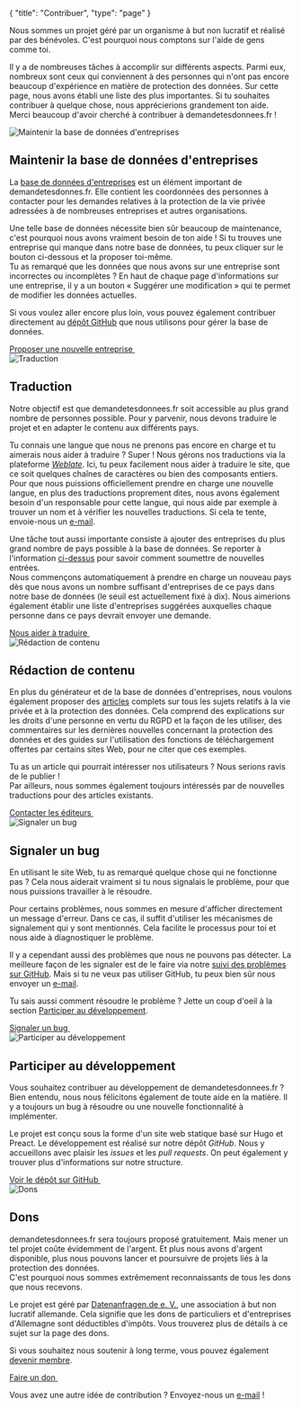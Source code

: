 {
	"title": "Contribuer",
	"type": "page"
}

Nous sommes un projet géré par un organisme à but non lucratif et réalisé par des bénévoles. C'est pourquoi nous comptons sur l'aide de gens comme toi.

Il y a de nombreuses tâches à accomplir sur différents aspects. Parmi eux, nombreux sont ceux qui conviennent à des personnes qui n'ont pas encore beaucoup d'expérience en matière de protection des données. Sur cette page, nous avons établi une liste des plus importantes. Si tu souhaites contribuer à quelque chose, nous apprécierions grandement ton aide.  
Merci beaucoup d'avoir cherché à contribuer à demandetesdonnees.fr !

<article id="cdb" class="list-article icon-list-article">
    <div class="col25 article-featured-image"><img class="image" src="/card-icons/company.svg" alt="Maintenir la base de données d'entreprises"></div>
    <div class="padded col75">
        <h1>Maintenir la base de données d'entreprises</h1>
        <p>La <a href="/company">base de données d'entreprises</a> est un élément important de demandetesdonnes.fr. Elle contient les coordonnées des personnes à contacter pour les demandes relatives à la protection de la vie privée adressées à de nombreuses entreprises et autres organisations.</p>
        <p>Une telle base de données nécessite bien sûr beaucoup de maintenance, c'est pourquoi nous avons vraiment besoin de ton aide ! Si tu trouves une entreprise qui manque dans notre base de données, tu peux cliquer sur le bouton ci-dessous et la proposer toi-même.
        <br>Tu as remarqué que les données que nous avons sur une entreprise sont incorrectes ou incomplètes ? En haut de chaque page d'informations sur une entreprise, il y a un bouton « Suggérer une modification » qui te permet de modifier les données actuelles.</p>
        <p>Si vous voulez aller encore plus loin, vous pouvez également contribuer directement au <a href="https://github.com/datenanfragen/data">dépôt GitHub</a> que nous utilisons pour gérer la base de données.</p>
    </div>
    <div class="clearfix"></div>
    <!-- TODO: At some point, we will want to have proper landing page/better process for this. -->
    <a class="button button-primary read-more-button" href="/suggest#!type=new&for=cdb">Proposer une nouvelle entreprise&nbsp;<span class="icon icon-arrow-right"></span></a>
</article>

<article id="i18n" class="list-article icon-list-article">
    <div class="col25 article-featured-image"><img class="image" src="/card-icons/i18n.svg" alt="Traduction"></div>
    <div class="padded col75">
        <h1>Traduction</h1>
        <p>Notre objectif est que demandetesdonnees.fr soit accessible au plus grand nombre de personnes possible. Pour y parvenir, nous devons traduire le projet et en adapter le contenu aux différents pays.</p>
        <p>Tu connais une langue que nous ne prenons pas encore en charge et tu aimerais nous aider à traduire ? Super ! Nous gérons nos traductions via la plateforme <em><a href="https://hosted.weblate.org/engage/datenanfragen-de/">Weblate</a></em>. Ici, tu peux facilement nous aider à traduire le site, que ce soit quelques chaînes de caractères ou bien des composants entiers.
        <br>Pour que nous puissions officiellement prendre en charge une nouvelle langue, en plus des traductions proprement dites, nous avons également besoin d'un responsable pour cette langue, qui nous aide par exemple à trouver un nom et à vérifier les nouvelles traductions. Si cela te tente, envoie-nous un <a href="mailto:dev@datarequests.org">e-mail</a>.</p>
        <p>Une tâche tout aussi importante consiste à ajouter des entreprises du plus grand nombre de pays possible à la base de données. Se reporter à l'information <a href="#cdb">ci-dessus</a> pour savoir comment soumettre de nouvelles entrées.
        <br>Nous commençons automatiquement à prendre en charge un nouveau pays dès que nous avons un nombre suffisant d'entreprises de ce pays dans notre base de données (le seuil est actuellement fixé à dix). Nous aimerions également établir une liste d'entreprises suggérées auxquelles chaque personne dans ce pays devrait envoyer une demande.</p>
    </div>
    <div class="clearfix"></div>
    <a class="button button-primary read-more-button" href="https://hosted.weblate.org/engage/datenanfragen-de/">Nous aider à traduire&nbsp;<span class="icon icon-arrow-right"></span></a>
</article>

<article id="content" class="list-article icon-list-article">
    <div class="col25 article-featured-image"><img class="image" src="/card-icons/edit.svg" alt="Rédaction de contenu"></div>
    <div class="padded col75">
        <h1>Rédaction de contenu</h1>
        <p>En plus du générateur et de la base de données d'entreprises, nous voulons également proposer des <a href="/">articles</a> complets sur tous les sujets relatifs à la vie privée et à la protection des données. Cela comprend des explications sur les droits d'une personne en vertu du RGPD et la façon de les utiliser, des commentaires sur les dernières nouvelles concernant la protection des données et des guides sur l'utilisation des fonctions de téléchargement offertes par certains sites Web, pour ne citer que ces exemples.</p>
        <p>Tu as un article qui pourrait intéresser nos utilisateurs ? Nous serions ravis de le publier !
        <br>Par ailleurs, nous sommes également toujours intéressés par de nouvelles traductions pour des articles existants.</p>
    </div>
    <div class="clearfix"></div>
    <a class="button button-primary read-more-button" href="mailto:editors@datarequests.org">Contacter les éditeurs&nbsp;<span class="icon icon-arrow-right"></span></a>
</article>

<article id="bugs" class="list-article icon-list-article">
    <div class="col25 article-featured-image"><img class="image" src="/card-icons/bug.svg" alt="Signaler un bug"></div>
    <div class="padded col75">
        <h1>Signaler un bug</h1>
        <p>En utilisant le site Web, tu as remarqué quelque chose qui ne fonctionne pas ? Cela nous aiderait vraiment si tu nous signalais le problème, pour que nous puissions travailler à le résoudre.</p>
        <p>Pour certains problèmes, nous sommes en mesure d'afficher directement un message d'erreur. Dans ce cas, il suffit d'utiliser les mécanismes de signalement qui y sont mentionnés. Cela facilite le processus pour toi et nous aide à diagnostiquer le problème.</p>
        <p>Il y a cependant aussi des problèmes que nous ne pouvons pas détecter. La meilleure façon de les signaler est de le faire via notre <a href="https://github.com/datenanfragen/website/issues">suivi des problèmes sur GitHub</a>. Mais si tu ne veux pas utiliser GitHub, tu peux bien sûr nous envoyer un <a href="mailto:dev@datenanfragen.de">e-mail</a>.</p>
        <p>Tu sais aussi comment résoudre le problème ? Jette un coup d'oeil à la section <a href="#code">Participer au développement</a>.</p>
    </div>
    <div class="clearfix"></div>
    <a class="button button-primary read-more-button" href="https://github.com/datenanfragen/website/issues">Signaler un bug&nbsp;<span class="icon icon-arrow-right"></span></a>
</article>

<article id="code" class="list-article icon-list-article">
    <div class="col25 article-featured-image"><img class="image" src="/card-icons/code.svg" alt="Participer au développement"></div>
    <div class="padded col75">
        <h1>Participer au développement</h1>
        <p>Vous souhaitez contribuer au développement de demandetesdonnees.fr ? Bien entendu, nous nous félicitons également de toute aide en la matière. Il y a toujours un bug à résoudre ou une nouvelle fonctionnalité à implémenter.</p>
        <p>Le projet est conçu sous la forme d'un site web statique basé sur Hugo et Preact. Le développement est réalisé sur notre dépôt <em>GitHub</em>. Nous y accueillons avec plaisir les <em>issues</em> et les <em>pull requests</em>. On peut également y trouver plus d'informations sur notre structure.</p>
    </div>
    <div class="clearfix"></div>
    <a class="button button-primary read-more-button" href="https://github.com/datenanfragen/website">Voir le dépôt sur GitHub&nbsp;<span class="icon icon-arrow-right"></span></a>
</article>

<article id="donate" class="list-article icon-list-article">
    <div class="col25 article-featured-image"><img class="image" src="/card-icons/money.svg" alt="Dons"></div>
    <div class="padded col75">
        <h1>Dons</h1>
        <p>demandetesdonnees.fr sera toujours proposé gratuitement. Mais mener un tel projet coûte évidemment de l'argent. Et plus nous avons d'argent disponible, plus nous pouvons lancer et poursuivre de projets liés à la protection des données.
        <br>C'est pourquoi nous sommes extrêmement reconnaissants de tous les dons que nous recevons.</p>
        <p>Le projet est géré par <a href="https://www.datarequests.org/verein">Datenanfragen.de e.&nbsp;V.</a>, une association à but non lucratif allemande. Cela signifie que les dons de particuliers et d'entreprises d'Allemagne sont déductibles d'impôts. Vous trouverez plus de détails à ce sujet sur la page des dons.</p>
        <p>Si vous souhaitez nous soutenir à long terme, vous pouvez également <a href="https://www.datarequests.org/verein/become-a-member/">devenir membre</a>.</p>
    </div>
    <div class="clearfix"></div>
    <a class="button button-primary read-more-button" href="https://www.datarequests.org/donate">Faire un don&nbsp;<span class="icon icon-arrow-right"></span></a>
</article>

Vous avez une autre idée de contribution ? Envoyez-nous un [e-mail](mailto:contact@datarequests.org) !
